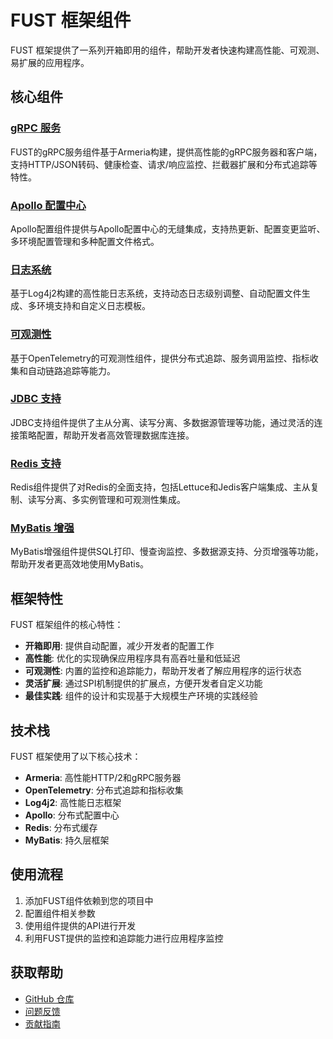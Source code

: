 # FUST 框架组件

FUST 框架提供了一系列开箱即用的组件，帮助开发者快速构建高性能、可观测、易扩展的应用程序。

## 核心组件

### [gRPC 服务](/components/grpc.md)

FUST的gRPC服务组件基于Armeria构建，提供高性能的gRPC服务器和客户端，支持HTTP/JSON转码、健康检查、请求/响应监控、拦截器扩展和分布式追踪等特性。

### [Apollo 配置中心](/components/apollo.md)

Apollo配置组件提供与Apollo配置中心的无缝集成，支持热更新、配置变更监听、多环境配置管理和多种配置文件格式。

### [日志系统](/components/logging.md)

基于Log4j2构建的高性能日志系统，支持动态日志级别调整、自动配置文件生成、多环境支持和自定义日志模板。

### [可观测性](/components/telemetry.md)

基于OpenTelemetry的可观测性组件，提供分布式追踪、服务调用监控、指标收集和自动链路追踪等能力。

### [JDBC 支持](/components/jdbc.md)

JDBC支持组件提供了主从分离、读写分离、多数据源管理等功能，通过灵活的连接策略配置，帮助开发者高效管理数据库连接。

### [Redis 支持](/components/redis.md)

Redis组件提供了对Redis的全面支持，包括Lettuce和Jedis客户端集成、主从复制、读写分离、多实例管理和可观测性集成。

### [MyBatis 增强](/components/mybatis.md)

MyBatis增强组件提供SQL打印、慢查询监控、多数据源支持、分页增强等功能，帮助开发者更高效地使用MyBatis。

## 框架特性

FUST 框架组件的核心特性：

- **开箱即用**: 提供自动配置，减少开发者的配置工作
- **高性能**: 优化的实现确保应用程序具有高吞吐量和低延迟
- **可观测性**: 内置的监控和追踪能力，帮助开发者了解应用程序的运行状态
- **灵活扩展**: 通过SPI机制提供的扩展点，方便开发者自定义功能
- **最佳实践**: 组件的设计和实现基于大规模生产环境的实践经验

## 技术栈

FUST 框架使用了以下核心技术：

- **Armeria**: 高性能HTTP/2和gRPC服务器
- **OpenTelemetry**: 分布式追踪和指标收集
- **Log4j2**: 高性能日志框架
- **Apollo**: 分布式配置中心
- **Redis**: 分布式缓存
- **MyBatis**: 持久层框架

## 使用流程

1. 添加FUST组件依赖到您的项目中
2. 配置组件相关参数
3. 使用组件提供的API进行开发
4. 利用FUST提供的监控和追踪能力进行应用程序监控

## 获取帮助

- [GitHub 仓库](https://github.com/zhihu/fust)
- [问题反馈](https://github.com/zhihu/fust/issues)
- [贡献指南](https://github.com/zhihu/fust/blob/main/CONTRIBUTING.md)
